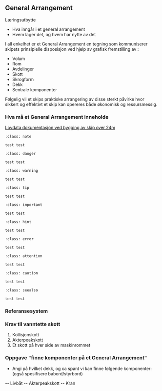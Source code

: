 
## General Arrangement

Læringsutbytte
- Hva inngår i et general arrangement
- Hvem lager det, og hvem har nytte av det

I all enkelhet er et General Arrangement en tegning som kommuniserer skipets prinsipielle disposisjon ved hjelp av grafisk fremstilling av :
- Volum
- Rom 
- Avdelinger
- Skott
- Skrogform
- Dekk 
- Sentrale komponenter 

Følgelig vil et skips praktiske arrangering av disse sterkt påvirke hvor sikkert og effektivt et skip kan opereres både økonomisk og ressursmessig. 

### Hva må et General Arrangement inneholde

[Lovdata dokumentasjon ved bygging av skip over 24m](https://lovdata.no/forskrift/2014-07-01-1072)


```{admonition} Dette er en Notis
:class: note

test test 
```
```{admonition} Dette er en Danger
:class: danger

test test 
```
```{admonition} Dette er en Warning
:class: warning

test test 
```
```{admonition} Dette er en Tip
:class: tip

test test 
```
```{admonition} Dette er en Important
:class: important

test test 
```
```{admonition} Dette er en Hint
:class: hint

test test 
```
```{admonition} Dette er en Error
:class: error

test test 
```
```{admonition} Dette er en Attention
:class: attention

test test 
```

```{admonition} Dette er en Caution
:class: caution

test test 
```

```{admonition} Dette er en Seealso
:class: seealso

test test 
```
### Referansesystem



### Krav til vanntette skott

1. Kollisjonskott 
2. Akterpeakskott
3. Et skott på hver side av maskinrommet 



### Oppgave "finne komponenter på et General Arrangement" 

- Angi på hvilket dekk, og ca spant vi kan finne følgende komponenter: (også spesifisere babord/styrbord)

-- Livbåt
-- Akterpeakskott
-- Kran

